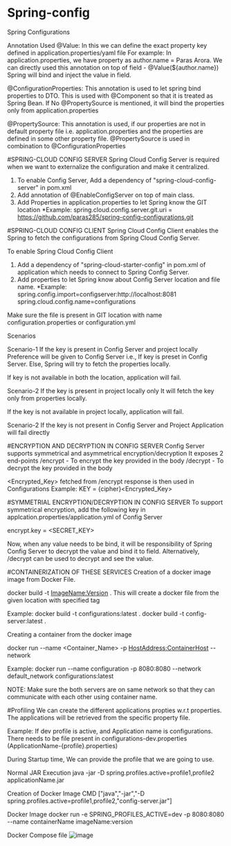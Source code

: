 # Spring-config
Spring Configurations

Annotation Used
@Value: In this we can define the exact property key defined in application.properties/yaml file For example: In application.properties, we have property as author.name = Paras Arora. We can directly used this annotation on top of field - @Value(${author.name})
Spring will bind and inject the value in field.

@ConfigurationProperties: This annotation is used to let spring bind properties to DTO.
This is used with @Component so that it is treated as Spring Bean.
If No @PropertySource is mentioned, it will bind the properties only from application.properties

@PropertySource: This annotation is used, if our properties are not in default property file i.e. application.properties and the properties are defined in some other property file. @PropertySource is used in combination to @ConfigurationProperties

#SPRING-CLOUD CONFIG SERVER
Spring Cloud Config Server is required when we want to externalize the configuration and make it centralized.

1. To enable Config Server, Add a dependency of "spring-cloud-config-server" in pom.xml
2. Add annotation of @EnableConfigServer on top of main class.
3. Add Properties in application.properties to let Spring know the GIT location
*Example:
	spring.cloud.config.server.git.uri = https://github.com/paras285/spring-config-configurations.git

#SPRING-CLOUD CONFIG CLIENT
Spring Cloud Config Client enables the Spring to fetch the configurations from Spring Cloud Config Server.

To enable Spring Cloud Config Client
1. Add a dependency of "spring-cloud-starter-config" in pom.xml of application which needs to connect to Spring Config Server.
2. Add properties to let Spring know about Config Server location and file name.
*Example:
	spring.config.import=configserver:http://localhost:8081
	spring.cloud.config.name=configurations

Make sure the file is present in GIT location with name configuration.properties or configuration.yml

Scenarios

Scenario-1 If the key is present in Config Server and project locally
Preference will be given to Config Server i.e., If key is preset in Config Server.
Else, Spring will try to fetch the properties locally.

If key is not available in both the location, application will fail.

Scenario-2 If the key is present in project locally only
It will fetch the key only from properties locally.

If the key is not available in project locally, application will fail.

Scenario-2 If the key is not present in Config Server and Project
Application will fail directly

#ENCRYPTION AND DECRYPTION IN CONFIG SERVER
Config Server supports symmetrical and asymmetrical encryption/decryption
It exposes 2 end-points
/encrypt - To encrypt the key provided in the body
/decrypt - To decrypt the key provided in the body

<Encrypted_Key> fetched from /encrypt response is then used in Configurations
Example:
KEY = {cipher}<Encrypted_Key>

#SYMMETRIAL ENCRYPTION/DECRYPTION IN CONFIG SERVER
To support symmetrical encryption, add the following key in applcation.properties/application.yml of Config Server

encrypt.key = <SECRET_KEY>

Now, when any value needs to be bind, it will be responsibility of Spring Config Server to decrypt the value and bind it to field.
Alternatively, /decrypt can be used to decrypt and see the value.


#CONTAINERIZATION OF THESE SERVICES
Creation of a docker image image from Docker File.

docker build -t <ImageName:Version> .
This will create a docker file from the given location with specified tag

Example: 
docker build -t configurations:latest .
docker build -t config-server:latest .

Creating a container from the docker image

docker run --name <Container_Name> -p <HostAddress:ContainerHost> --network <CustomNetwork> <ImageName>

Example:
docker run --name configuration -p 8080:8080 --network default_network configurations:latest

NOTE: Make sure the both servers are on same network so that they can communicate with each other using container name.

#Profiling
We can create the different applications propties w.r.t properties.
The applications will be retrieved from the specific property file.

Example:
If dev profile is active, and Application name is configurations.
There needs to be file present in configurations-dev.properties (ApplicationName-{profile}.properties)

During Startup time, We can provide the profile that we are going to use.

Normal JAR Execution
java -jar -D spring.profiles.active=profile1,profile2 applicationName.jar

Creation of Docker Image 
CMD ["java","-jar","-D spring.profiles.active=profile1,profile2,"config-server.jar"]

Docker Image
docker run -e SPRING_PROFILES_ACTIVE=dev -p 8080:8080 --name containerName imageName:version

Docker Compose file
![image](https://github.com/paras285/spring-config/assets/57625232/141951e0-c84d-4163-bb87-25b307873625)
